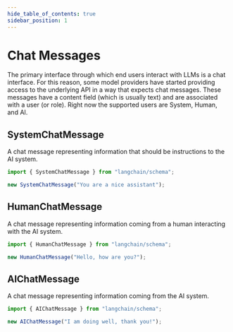 ```yaml
---
hide_table_of_contents: true
sidebar_position: 1
---
```


# Chat Messages

The primary interface through which end users interact with LLMs is a chat interface. For this reason, some model providers have started providing access to the underlying API in a way that expects chat messages. These messages have a content field (which is usually text) and are associated with a user (or role). Right now the supported users are System, Human, and AI.



## SystemChatMessage

A chat message representing information that should be instructions to the AI system.

```typescript
import { SystemChatMessage } from "langchain/schema";

new SystemChatMessage("You are a nice assistant");
```

## HumanChatMessage

A chat message representing information coming from a human interacting with the AI system.

```typescript
import { HumanChatMessage } from "langchain/schema";

new HumanChatMessage("Hello, how are you?");
```

## AIChatMessage

A chat message representing information coming from the AI system.

```typescript
import { AIChatMessage } from "langchain/schema";

new AIChatMessage("I am doing well, thank you!");
```
